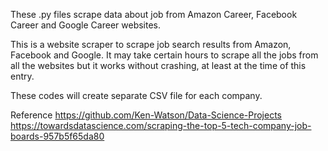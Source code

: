These .py files scrape data about job from Amazon Career, Facebook Career and Google Career websites.

This is a website scraper to scrape job search results from Amazon, Facebook and Google. 
It may take certain hours to scrape all the jobs from all the websites but it works without crashing, at least at the time of this entry.

These codes will create separate CSV file for each company.

Reference
https://github.com/Ken-Watson/Data-Science-Projects
https://towardsdatascience.com/scraping-the-top-5-tech-company-job-boards-957b5f65da80
